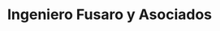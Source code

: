 ---
title: "Ingeniero Fusaro y Asociados"
url: /ciudad-autonoma-de-buenos-aires/ingeniero-fusaro-y-asociados/
shop: aparato
---